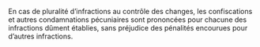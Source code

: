 En cas de pluralité d’infractions au contrôle des changes, les confiscations et autres condamnations pécuniaires sont prononcées pour chacune des infractions dûment établies, sans préjudice des pénalités encourues pour d’autres infractions.